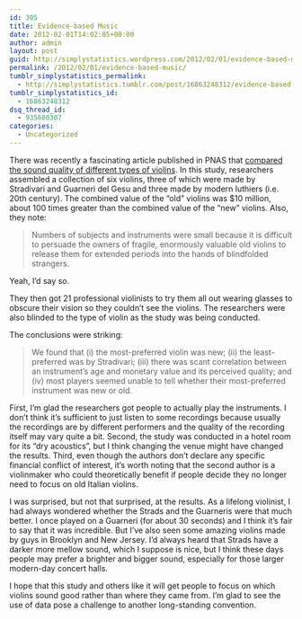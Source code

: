 ```yaml
---
id: 305
title: Evidence-based Music
date: 2012-02-01T14:02:05+00:00
author: admin
layout: post
guid: http://simplystatistics.wordpress.com/2012/02/01/evidence-based-music
permalink: /2012/02/01/evidence-based-music/
tumblr_simplystatistics_permalink:
  - http://simplystatistics.tumblr.com/post/16863248312/evidence-based-music
tumblr_simplystatistics_id:
  - 16863248312
dsq_thread_id:
  - 935680307
categories:
  - Uncategorized
---
```

There was recently a fascinating article published in PNAS that <a href="http://www.ncbi.nlm.nih.gov/pubmed/22215592" target="_blank">compared the sound quality of different types of violins</a>. In this study, researchers assembled a collection of six violins, three of which were made by Stradivari and Guarneri del Gesu and three made by modern luthiers (i.e. 20th century). The combined value of the &#8220;old&#8221; violins was $10 million, about 100 times greater than the combined value of the &#8220;new&#8221; violins. Also, they note:

> <span>Numbers of subjects and instruments were small because it is difficult to persuade the owners of fragile, enormously valuable old violins to release them for extended periods into the hands of blindfolded strangers.</span>

Yeah, I&#8217;d say so.

They then got 21 professional violinists to try them all out wearing glasses to obscure their vision so they couldn&#8217;t see the violins. The researchers were also blinded to the type of violin as the study was being conducted.

The conclusions were striking:

> <span>We found that (i) the most-preferred </span><span class="highlight">violin</span><span> was new; (ii) the least-preferred was by Stradivari; (iii) there was scant correlation between an instrument&#8217;s age and monetary value and its perceived quality; and (iv) most players seemed unable to tell whether their most-preferred instrument was new or old.</span>

<span>First, I&#8217;m glad the researchers got people to actually play the instruments. I don&#8217;t think it&#8217;s sufficient to just listen to some recordings because usually the recordings are by different performers and the quality of the recording itself may vary quite a bit. Second, the study was conducted in a hotel room for its &#8220;dry acoustics&#8221;, but I think changing the venue might have changed the results. Third, even though the authors don&#8217;t declare any specific financial conflict of interest, it&#8217;s worth noting that the second author is a violinmaker who could theoretically benefit if people decide they no longer need to focus on old Italian violins.</span>

<span>I was surprised, but not that surprised, at the results. As a lifelong violinist, I had always wondered whether the Strads and the Guarneris were that much better. I once played on a Guarneri (for about 30 seconds) and I think it&#8217;s fair to say that it was incredible. But I&#8217;ve also seen some amazing violins made by guys in Brooklyn and New Jersey. I&#8217;d always heard that Strads have a darker more mellow sound, which I suppose is nice, but I think these days people may prefer a brighter and bigger sound, especially for those larger modern-day concert halls. </span>

<span>I hope that this study and others like it will get people to focus on which violins sound good rather than where they came from. I&#8217;m glad to see the use of data pose a challenge to another long-standing convention.</span>